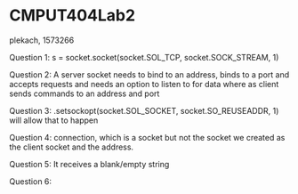 # CMPUT404Lab2
plekach, 1573266

Question 1:
s = socket.socket(socket.SOL_TCP, socket.SOCK_STREAM, 1)

Question 2:
A server socket needs to bind to an address, binds to a port and accepts requests and needs an option to listen to for data where as client sends commands to an address and port

Question 3:
.setsockopt(socket.SOL_SOCKET, socket.SO_REUSEADDR, 1) will allow that to happen

Question 4:
connection, which is a socket but not the socket we created as the client socket and the address.

Question 5: 
It receives a blank/empty string

Question 6:

